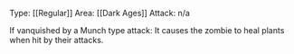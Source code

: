 Type: [[Regular]]
Area: [[Dark Ages]]
Attack: n/a

If vanquished by a Munch type attack: It causes the zombie to heal plants when hit by their attacks.